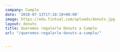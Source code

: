 ```yaml
---
company: Cumplo
date: '2018-07-13T17:18:10+00:00'
image: https://edu.fintual.com/uploads/donuts.jpg
layout: donuts
title: Queremos regalarle Donuts a Cumplo
url: "/queremos-regalarle-donuts-a-cumplo/"


---
```

